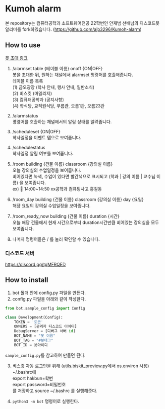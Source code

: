 # Kumoh alarm

본 repository는 컴퓨터공학과 소프트웨어전공 22학번인 안재범 선배님의 디스코드봇 알리미를 fork하였습니다. (https://github.com/ajb3296/Kumoh-alarm)


## How to use
[봇 초대 링크](https://discord.com/oauth2/authorize?client_id=1358754351262208021&permissions=1689384584214592&integration_type=0&scope=bot)
1. /alarmset table {테이블 이름} onoff {ON|OFF}  
봇을 초대한 뒤, 원하는 채널에서 alarmset 명령어를 호출해줍니다.  
테이블 이름 목록  
(1) 금오광장 (학사 안내, 행사 안내, 일반소식)  
(2) 비스킷 (마일리지)  
(3) 컴퓨터공학과 (공지사항)  
(4) 학식당, 교직원식당, 푸름관, 오름1관, 오름23관

2. /alarmstatus  
명령어를 호출하는 채널에서의 알람 상태를 알려줍니다.

3. /scheduleset {ON|OFF}  
학사일정을 이벤트 탭으로 보여줍니다.

4. /schedulestatus  
학사일정 알림 여부를 보여줍니다.

5. /room building {건물 이름} classroom {강의실 이름}  
오늘 강의실의 수업일정을 보여줍니다.  
비어있다면 녹색, 수업이 있다면 빨간색으로 표시되고 (학과 | 강의 이름 | 교수님 이름) 을 보여줍니다.  
ex) :red_circle: 14:00~14:50 xx공학과 컴퓨팅사고 홍길동

6. /room_day building {건물 이름} classroom {강의실 이름} day {요일}  
해당 요일의 강의실 수업일정을 보여줍니다.

7. /room_ready_now building {건물 이름} duration {시간}  
오늘 해당 건물에서 현재 시간으로부터 duration시간만큼 비어있는 강의실을 모두 보여줍니다.

8. 나머지 명령어들은 / 를 눌러 확인할 수 있습니다.


### 디스코드 서버

https://discord.gg/tgMFRQED

## How to install
1. bot 폴더 안에 config.py 파일을 만든다.
2. config.py 파일을 아래와 같이 작성한다.
```python
from bot.sample_config import Config

class Development(Config):
    TOKEN = '토큰'
    OWNERS = [관리자 디스코드 아이디]
    DebugServer = [디버그 서버 id]
    BOT_NAME = "봇 이름"
    BOT_TAG = "#봇태그"
    BOT_ID = 봇아이디
```
`sample_config.py`를 참고하여 만들면 된다.<br>

3. 비스킷 자동 로그인을 위해 (utils.biskit_preview.py에서 os.environ 사용) <br>
   ~/.bashrc에 <br>
   export hakbun=학번 <br>
   export password=비밀번호 <br>
   를 저장하고 source ~/.bashrc 를 실행해준다.
   
4. `python3 -m bot` 명령어로 실행한다.


